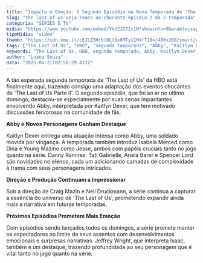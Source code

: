 ```yaml
---
title: "Impacto e Emoção: O Segundo Episódio da Nova Temporada de 'The Last of Us'"
slug: "the-last-of-us-veja-reaes-ao-chocante-episdio-2-da-2-temporada"
categoria: "SÉRIES E TV"
midia: "https://www.youtube.com/embed/YkdZJI7Ix1M?showinfo=0&enablejsapi=1"
tipoMidia: "video"
thumb: "https://cdn.ome.lt/cEJLZ3HrblDLtSx6MTy11HXfT18=/480x360/smart/extras/conteudos/bella-ramsey-the-last-of-us-2_juDIoTy.jpg"
tags: ["The Last of Us", "HBO", "segunda temporada", "Abby", "Kaitlyn Dever", "Neil Druckmann", "Craig Mazin", "adaptação de jogo", "série de TV"]
keywords: "The Last of Us, HBO, segunda temporada, Abby, Kaitlyn Dever, Neil Druckmann, Craig Mazin, adaptação de jogo, série de TV"
author: "Luana Souza"
data: "2025-04-21T02:58:29.472Z"
---
```


A tão esperada segunda temporada de 'The Last of Us' da HBO está finalmente aqui, trazendo consigo uma adaptação dos eventos chocantes de 'The Last of Us Parte II'. O segundo episódio, que foi ao ar no último domingo, destacou-se especialmente por suas cenas impactantes envolvendo Abby, interpretada por Kaitlyn Dever, que tem motivado discussões fervorosas na comunidade de fãs.

<blockquote class="twitter-tweet"><a href="https://twitter.com/user/status/1914135965150466494"></a></blockquote>

**Abby e Novos Personagens Ganham Destaque**

<blockquote class="twitter-tweet"><a href="https://twitter.com/user/status/1914135967729844413"></a></blockquote>

Kaitlyn Dever entrega uma atuação intensa como Abby, uma soldado movida por vingança. A temporada também introduz Isabela Merced como Dina e Young Mazino como Jesse, ambos com papéis cruciais tanto no jogo quanto na série. Danny Ramirez, Tati Gabrielle, Ariela Barer e Spencer Lord são novidades no elenco, cada um adicionando camadas de complexidade à trama com seus personagens intricados.

<blockquote class="twitter-tweet"><a href="https://twitter.com/user/status/1914135978341703882"></a></blockquote>

**Direção e Produção Continuam a Impressionar**

<blockquote class="twitter-tweet"><a href="https://twitter.com/user/status/1914135988290330710"></a></blockquote>

Sob a direção de Craig Mazin e Neil Druckmann, a série continua a capturar a essência do universo de 'The Last of Us', prometendo expandir ainda mais a narrativa em futuras temporadas.

<blockquote class="twitter-tweet"><a href="https://twitter.com/user/status/1914139089974047056"></a></blockquote>

**Próximos Episódios Prometem Mais Emoção**

<blockquote class="twitter-tweet"><a href="https://twitter.com/user/status/1914130893494423856"></a></blockquote>

Com episódios sendo lançados todos os domingos, a série promete manter os espectadores no limite de seus assentos com desenvolvimentos emocionais e surpresas narrativas. Jeffrey Wright, que interpreta Isaac, também é um destaque, trazendo profundidade ao seu personagem que é vital tanto no jogo quanto na série.

<blockquote class="twitter-tweet"><a href="https://twitter.com/user/status/1914136335503286388"></a></blockquote>